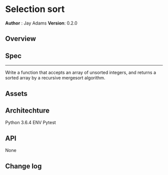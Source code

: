 # Selection sort
**Author** : Jay Adams
**Version**: 0.2.0

## Overview



## Spec
---------------
Write a function that accepts an array of unsorted integers, and returns a sorted array by a recursive mergesort algorithm. 


## Assets




## Architechture
Python 3.6.4
ENV
Pytest


## API
None

## Change log